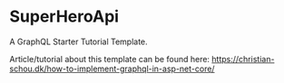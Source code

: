 # SuperHeroApi
A GraphQL Starter Tutorial Template.

Article/tutorial about this template can be found here: https://christian-schou.dk/how-to-implement-graphql-in-asp-net-core/
